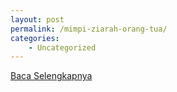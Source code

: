 ```yaml
---
layout: post
permalink: /mimpi-ziarah-orang-tua/
categories:
    - Uncategorized
---
```


[Baca Selengkapnya](/04)